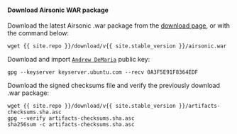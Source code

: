 #### Download Airsonic WAR package

Download the latest Airsonic .war package from the [download page](/download), or with the command below:

```
wget {{ site.repo }}/download/v{{ site.stable_version }}/airsonic.war
```

Download and import [`Andrew DeMaria`](https://github.com/muff1nman) public key:

```
gpg --keyserver keyserver.ubuntu.com --recv 0A3F5E91F8364EDF
```

Download the signed checksums file and verify the previously download .war package:

```
wget {{ site.repo }}/download/v{{ site.stable_version }}/artifacts-checksums.sha.asc
gpg --verify artifacts-checksums.sha.asc
sha256sum -c artifacts-checksums.sha.asc
```
